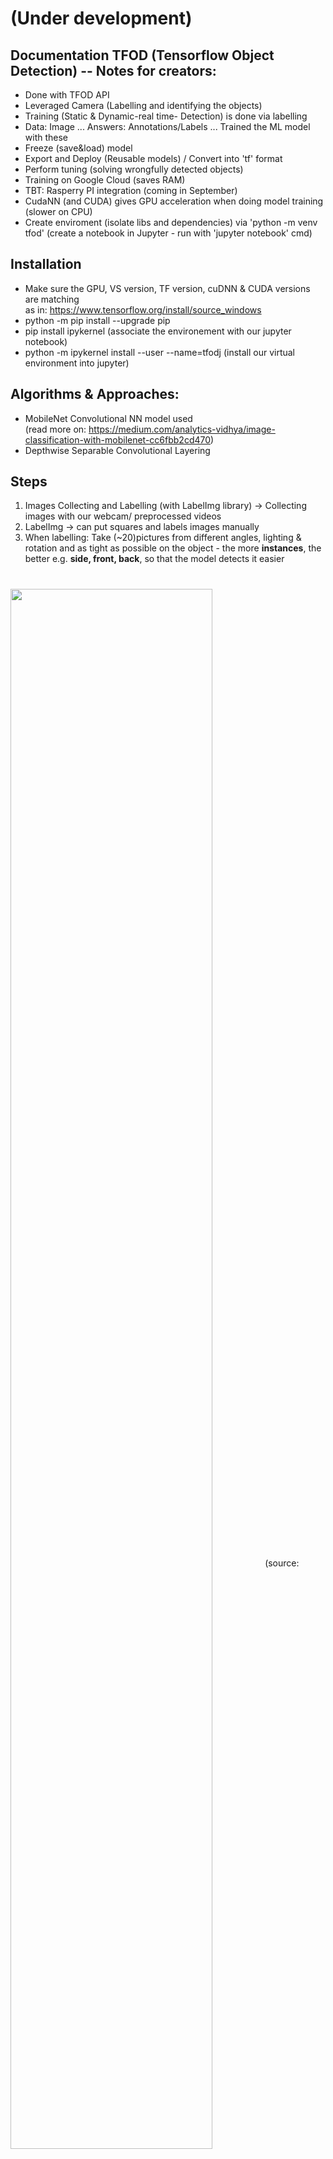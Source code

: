 # (Under development)

## Documentation TFOD (Tensorflow Object Detection) -- Notes for creators:
 - Done with TFOD API
 - Leveraged Camera (Labelling and identifying the objects)
 - Training (Static & Dynamic-real time- Detection) is done via labelling
 - Data: Image ... Answers: Annotations/Labels ... Trained the ML model with these
 - Freeze (save&load) model
 - Export and Deploy (Reusable models) / Convert into 'tf' format
 - Perform tuning (solving wrongfully detected objects)
 - Training on Google Cloud (saves RAM)
 - TBT: Rasperry PI integration (coming in September)
 - CudaNN (and CUDA) gives GPU acceleration when doing model training (slower on CPU)
 - Create enviroment (isolate libs and dependencies) via 'python -m venv tfod' (create a notebook in Jupyter - run with 'jupyter notebook' cmd)

## Installation
 - Make sure the GPU, VS version, TF version, cuDNN & CUDA versions are matching\
 as in: https://www.tensorflow.org/install/source_windows
 - python -m pip install --upgrade pip
 - pip install ipykernel (associate the environement with our jupyter notebook)
 - python -m ipykernel install --user --name=tfodj (install our virtual environment into jupyter)

## Algorithms & Approaches:
- MobileNet Convolutional NN model used\
(read more on: https://medium.com/analytics-vidhya/image-classification-with-mobilenet-cc6fbb2cd470)
- Depthwise Separable Convolutional Layering

## Steps
1) Images Collecting and Labelling (with LabelImg library) -> Collecting images with our webcam/ preprocessed videos
2) LabelImg -> can put squares and labels images manually
3) When labelling: Take (~20)pictures from different angles, lighting & rotation and as tight as possible on the object - the more **instances**, the better
   e.g. **side, front, back**, so that the model detects it easier

#
 <img  width="80%" height="80%" align = "center" src ="https://miro.medium.com/max/1384/1*7R068tzqqK-1edu4hbAVZQ.png">
 (source: https://medium.com/analytics-vidhya/image-classification-with-mobilenet-cc6fbb2cd470)
